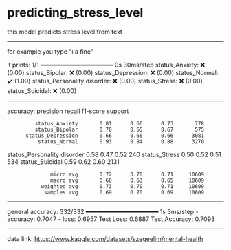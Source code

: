 # predicting_stress_level

this model predicts stress level from text

-------------------------------------------------------------------------------------------------------------

for example you type "ı a  fine"

it prints:
1/1 ━━━━━━━━━━━━━━━━━━━━ 0s 30ms/step
status_Anxiety: ❌ (0.00)
status_Bipolar: ❌ (0.00)
status_Depression: ❌ (0.00)
status_Normal: ✔️ (1.00)
status_Personality disorder: ❌ (0.00)
status_Stress: ❌ (0.00)
status_Suicidal: ❌ (0.00)

---------------------------------------------------------------------------------------------------------------

accuracy:
                             precision    recall  f1-score   support

             status_Anxiety       0.81      0.66      0.73       778
             status_Bipolar       0.70      0.65      0.67       575
          status_Depression       0.66      0.66      0.66      3081
              status_Normal       0.93      0.84      0.88      3270
status_Personality disorder       0.58      0.47      0.52       240
              status_Stress       0.50      0.52      0.51       534
            status_Suicidal       0.59      0.62      0.60      2131

                  micro avg       0.72      0.70      0.71     10609
                  macro avg       0.68      0.63      0.65     10609
               weighted avg       0.73      0.70      0.71     10609
                samples avg       0.69      0.70      0.69     10609
                
--------------------------------------------------------------------------------------------------------------

general accuracy:
332/332 ━━━━━━━━━━━━━━━━━━━━ 1s 3ms/step - accuracy: 0.7047 - loss: 0.6957
Test Loss: 0.6887
Test Accuracy: 0.7093

--------------------------------------------------------------------------------------------------------------

data link:
https://www.kaggle.com/datasets/szegeelim/mental-health
